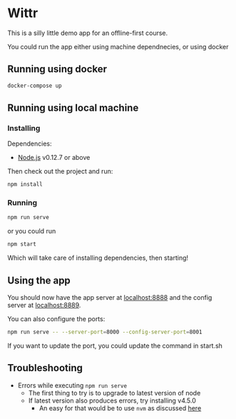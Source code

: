 # Wittr

This is a silly little demo app for an offline-first course.

You could run the app either using machine dependnecies, or using docker

## Running using docker

```sh
docker-compose up
```

## Running using local machine

### Installing

Dependencies:

* [Node.js](https://nodejs.org/en/) v0.12.7 or above

Then check out the project and run:

```sh
npm install
```

### Running

```sh
npm run serve
```

or you could run

```sh
npm start
```

Which will take care of installing dependencies, then starting!

## Using the app

You should now have the app server at [localhost:8888](http://localhost:8888) and the config server at [localhost:8889](http://localhost:8889).

You can also configure the ports:

```sh
npm run serve -- --server-port=8000 --config-server-port=8001
```

If you want to update the port, you could update the command in start.sh

## Troubleshooting

* Errors while executing `npm run serve`
  * The first thing to try is to upgrade to latest version of node
  * If latest version also produces errors, try installing v4.5.0
    * An easy for that would be to use `nvm` as discussed [here](http://stackoverflow.com/a/7718438/1585523)
